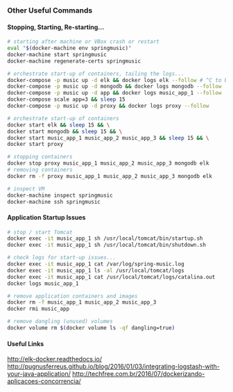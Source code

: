 ### Other Useful Commands

#### Stopping, Starting, Re-starting...
```bash
# starting after machine or VBox crash or restart
eval "$(docker-machine env springmusic)"
docker-machine start springmusic
docker-machine regenerate-certs springmusic

# orchestrate start-up of containers, tailing the logs...
docker-compose -p music up -d elk && docker logs elk --follow # ^C to break
docker-compose -p music up -d mongodb && docker logs mongodb --follow
docker-compose -p music up -d app && docker logs music_app_1 --follow
docker-compose scale app=3 && sleep 15
docker-compose -p music up -d proxy && docker logs proxy --follow

# orchestrate start-up of containers
docker start elk && sleep 15 && \
docker start mongodb && sleep 15 && \
docker start music_app_1 music_app_2 music_app_3 && sleep 15 && \
docker start proxy

# stopping containers
docker stop proxy music_app_1 music_app_2 music_app_3 mongodb elk
# removing containers
docker rm -f proxy music_app_1 music_app_2 music_app_3 mongodb elk

# inspect VM
docker-machine inspect springmusic
docker-machine ssh springmusic
```

#### Application Startup Issues
```bash
# stop / start Tomcat
docker exec -it music_app_1 sh /usr/local/tomcat/bin/startup.sh
docker exec -it music_app_1 sh /usr/local/tomcat/bin/shutdown.sh

# check logs for start-up issues...
docker exec -it music_app_1 cat /var/log/spring-music.log
docker exec -it music_app_1 ls -al /usr/local/tomcat/logs
docker exec -it music_app_1 cat /usr/local/tomcat/logs/catalina.out
docker logs music_app_1

# remove application containers and images
docker rm -f music_app_1 music_app_2 music_app_3
docker rmi music_app

# remove dangling (unused) volumes
docker volume rm $(docker volume ls -qf dangling=true)
```

#### Useful Links
http://elk-docker.readthedocs.io/
http://pugnusferreus.github.io/blog/2016/01/03/integrating-logstash-with-your-java-application/
http://techfree.com.br/2016/07/dockerizando-aplicacoes-concorrencia/
